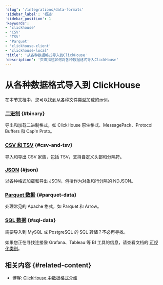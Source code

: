 ```yaml
---
'slug': '/integrations/data-formats'
'sidebar_label': '概述'
'sidebar_position': 1
'keywords':
- 'clickhouse'
- 'CSV'
- 'TSV'
- 'Parquet'
- 'clickhouse-client'
- 'clickhouse-local'
'title': '从各种数据格式导入到ClickHouse'
'description': '页面描述如何将各种数据格式导入ClickHouse'
---
```



# 从各种数据格式导入到 ClickHouse

在本节文档中，您可以找到从各种文件类型加载的示例。

### [**二进制**](/integrations/data-ingestion/data-formats/binary.md) {#binary}

导出和加载二进制格式，如 ClickHouse 原生格式、MessagePack、Protocol Buffers 和 Cap'n Proto。

### [**CSV 和 TSV**](/integrations/data-ingestion/data-formats/csv-tsv.md) {#csv-and-tsv}

导入和导出 CSV 家族，包括 TSV，支持自定义头部和分隔符。

### [**JSON**](/integrations/data-ingestion/data-formats/json/intro.md) {#json}

以各种格式加载和导出 JSON，包括作为对象和行分隔的 NDJSON。

### [**Parquet 数据**](/integrations/data-ingestion/data-formats/parquet.md) {#parquet-data}

处理常见的 Apache 格式，如 Parquet 和 Arrow。

### [**SQL 数据**](/integrations/data-ingestion/data-formats/sql.md) {#sql-data}

需要导入到 MySQL 或 PostgreSQL 的 SQL 转储？不必再寻找。

如果您正在寻找连接像 Grafana、Tableau 等 BI 工具的信息，请查看文档的 [可视化类别](../../data-visualization/index.md)。

## 相关内容 {#related-content}

- 博客: [ClickHouse 中数据格式介绍](https://clickhouse.com/blog/data-formats-clickhouse-csv-tsv-parquet-native)
